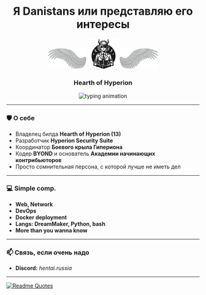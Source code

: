 <h1 align="center">Я Danistans или представляю его интересы</h1>
<p align="center">
  <img src="wing_left.png" alt="Left wing" width="100"/>
  <img src="Hyperion13_1.png" alt="Logo" width="80"/>
  <img src="wing_right.png" alt="Right wing" width="100"/>
</p>
<h3 align="center">Hearth of Hyperion</h3>

<p align="center">
  <img src="https://readme-typing-svg.herokuapp.com?color=36BCF7&size=19&center=true&vCenter=true&width=500&lines=How+my+wings+whisper+about+love+and+liberty" alt="typing animation" />
</p>

---

### 🛡️ О себе

- Владелец билда **Hearth of Hyperion (13)**
- Разработчик **Hyperion Security Suite**
- Координатор **Боевого крыла Гипериона**
- Кодер **BYOND** и основатель **Академии начинающих контрибьюторов**
- Просто сомнительная персона, с которой лучше не иметь дел

---

### 💻 Simple comp.

- **Web, Network**
- **DevOps**
- **Docker deployment**
- **Langs: DreamMaker, Python, bash**
- **More than you wanna know**

---
### 📫 Связь, если очень надо

- **Discord:** *hentai.russia*
---

[![Readme Quotes](https://quotes-github-readme.vercel.app/api?type=horizontal&theme=dark)](https://github.com/piyushsuthar/github-readme-quotes)

